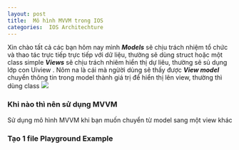 ```yaml
---
layout: post
title:  Mô hình MVVM trong IOS 
categories:  IOS Architechture
---
```


Xin chào tất cả các bạn hôm nay mình 
***Models*** sẽ chịu trách nhiệm tổ chức và thao tác trực tiếp trực tiếp với dữ liệu, thường sẽ dùng struct hoặc một class simple 
***Views*** sẽ chịu trách nhiêm hiển thị dự liêu, thường sẽ sủ dụng lớp con Uiview . Nôm na là cái mà ngừời dùng sẽ thấy được 
***View model*** chuyển thông tin trong model thành giá trị để hiển thị lên view,  thường thì  dùng class 
![](https://koenig-media.raywenderlich.com/uploads/2018/04/MVVM_Diagram.png)

### Khi nào thì nên sử dụng MVVM 
Sử dụng mô hình MVVM khi bạn muốn chuyển từ model sang một view khác 

### Tạo 1 file Playground Example 







